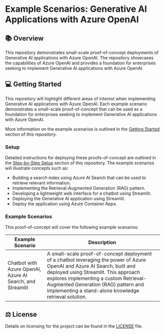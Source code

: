 # Example Scenarios: Generative AI Applications with Azure OpenAI


## :books: Overview

This repository demonstrates small-scale proof-of-concept deployments of Generative AI applications with Azure OpenAI. The repository showcases the capabilities of Azure OpenAI and provides a foundation for enterprises seeking to implement Generative AI applications with Azure OpenAI.

## :computer: Getting Started

This repository will highlight different areas of interest when implementing Generative AI applications with Azure OpenAI. Each example scenario demonstrates a small-scale proof-of-concept that can be used as a foundation for enterprises seeking to implement Generative AI applications with Azure OpenAI.

More information on the example scenarios is outlined in the [Getting Started](.github/docs/getting-started.md) section of this repository.

### Setup

Detailed instructions for deploying these proofs-of-concept are outlined in the [Step-by-Step Setup](.github/docs/step-by-step-setup.md) section of this repository. The example scenarios will illustrate concepts such as:

- Building a search index using Azure AI Search that can be used to retrieve relevant information.
- Implementing the Retrieval-Augmented Generation (RAG) pattern.
- Developing a lightweight web interface for a chatbot using Streamlit.
- Deploying the Generative AI application using Streamlit.
- Deploy the application using Azure Container Apps.

### Example Scenarios

This proof-of-concept will cover the following example scenarios:

| Example Scenario | Description |
| ---------------- | ----------- |
| Chatbot with Azure OpenAI, Azure AI Search, and Streamlit | A small-scale proof-of-concept deployment of a chatbot leveraging the power of Azure OpenAI and Azure AI Search, built and deployed using Streamlit. This approach explores implementing a custom Retrieval-Augmented Generation (RAG) pattern and implementing a stand-alone knowledge retrieval solution. |

## :balance_scale: License

Details on licensing for the project can be found in the [LICENSE](./LICENSE) file.
